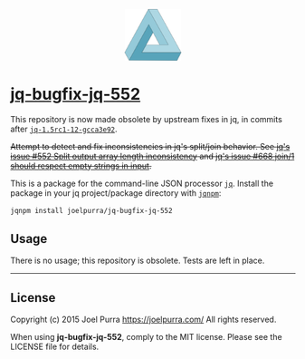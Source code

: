 <p align="center">
  <a href="https://github.com/joelpurra/jqnpm"><img src="https://raw.githubusercontent.com/joelpurra/jqnpm/master/resources/logotype/penrose-triangle.svg?sanitize=true" alt="jqnpm logotype, a Penrose triangle" width="100" border="0" /></a>
</p>

# [jq-bugfix-jq-552](https://github.com/joelpurra/jq-bugfix-jq-552)

This repository is now made obsolete by upstream fixes in jq, in commits after [`jq-1.5rc1-12-gcca3e92`](https://github.com/stedolan/jq/commit/cca3e92854db2a8d8059cf31bb1c74657065024f).

~~Attempt to detect and fix inconsistencies in jq's split/join behavior. See [jq's issue #552 Split output array length inconsistency](https://github.com/stedolan/jq/issues/552) and [jq's issue #668 join/1 should respect empty strings in input](https://github.com/stedolan/jq/issues/668).~~

This is a package for the command-line JSON processor [`jq`](https://stedolan.github.io/jq/). Install the package in your jq project/package directory with [`jqnpm`](https://github.com/joelpurra/jqnpm):

```bash
jqnpm install joelpurra/jq-bugfix-jq-552
```



## Usage

There is no usage; this repository is obsolete. Tests are left in place.



---

## License
Copyright (c) 2015 Joel Purra <https://joelpurra.com/>
All rights reserved.

When using **jq-bugfix-jq-552**, comply to the MIT license. Please see the LICENSE file for details.
